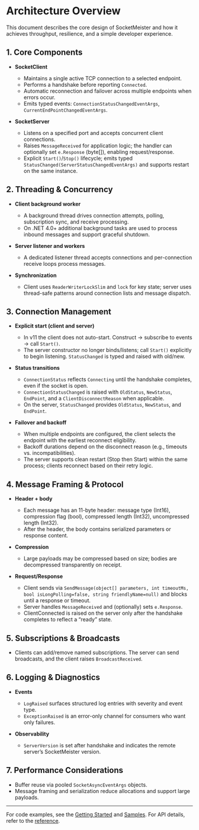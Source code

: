 # Architecture Overview

This document describes the core design of SocketMeister and how it achieves throughput, resilience, and a simple developer experience.

## 1. Core Components

- **SocketClient**
  - Maintains a single active TCP connection to a selected endpoint.
  - Performs a handshake before reporting `Connected`.
  - Automatic reconnection and failover across multiple endpoints when errors occur.
  - Emits typed events: `ConnectionStatusChangedEventArgs`, `CurrentEndPointChangedEventArgs`.

- **SocketServer**
  - Listens on a specified port and accepts concurrent client connections.
  - Raises `MessageReceived` for application logic; the handler can optionally set `e.Response` (byte[]), enabling request/response.
  - Explicit `Start()`/`Stop()` lifecycle; emits typed `StatusChanged(ServerStatusChangedEventArgs)` and supports restart on the same instance.

## 2. Threading & Concurrency

- **Client background worker**
  - A background thread drives connection attempts, polling, subscription sync, and receive processing.
  - On .NET 4.0+ additional background tasks are used to process inbound messages and support graceful shutdown.

- **Server listener and workers**
  - A dedicated listener thread accepts connections and per-connection receive loops process messages.

- **Synchronization**
  - Client uses `ReaderWriterLockSlim` and `lock` for key state; server uses thread-safe patterns around connection lists and message dispatch.

## 3. Connection Management

- **Explicit start (client and server)**
  - In v11 the client does not auto-start. Construct → subscribe to events → call `Start()`.
  - The server constructor no longer binds/listens; call `Start()` explicitly to begin listening. `StatusChanged` is typed and raised with old/new.

- **Status transitions**
  - `ConnectionStatus` reflects `Connecting` until the handshake completes, even if the socket is open.
  - `ConnectionStatusChanged` is raised with `OldStatus`, `NewStatus`, `EndPoint`, and a `ClientDisconnectReason` when applicable.
  - On the server, `StatusChanged` provides `OldStatus`, `NewStatus`, and `EndPoint`.

- **Failover and backoff**
  - When multiple endpoints are configured, the client selects the endpoint with the earliest reconnect eligibility.
  - Backoff durations depend on the disconnect reason (e.g., timeouts vs. incompatibilities).
  - The server supports clean restart (Stop then Start) within the same process; clients reconnect based on their retry logic.

## 4. Message Framing & Protocol

- **Header + body**
  - Each message has an 11-byte header: message type (Int16), compression flag (bool), compressed length (Int32), uncompressed length (Int32).
  - After the header, the body contains serialized parameters or response content.

- **Compression**
  - Large payloads may be compressed based on size; bodies are decompressed transparently on receipt.

- **Request/Response**
  - Client sends via `SendMessage(object[] parameters, int timeoutMs, bool isLongPolling=false, string friendlyName=null)` and blocks until a response or timeout.
  - Server handles `MessageReceived` and (optionally) sets `e.Response`.
  - ClientConnected is raised on the server only after the handshake completes to reflect a “ready” state.

## 5. Subscriptions & Broadcasts

- Clients can add/remove named subscriptions. The server can send broadcasts, and the client raises `BroadcastReceived`.

## 6. Logging & Diagnostics

- **Events**
  - `LogRaised` surfaces structured log entries with severity and event type.
  - `ExceptionRaised` is an error-only channel for consumers who want only failures.

- **Observability**
  - `ServerVersion` is set after handshake and indicates the remote server’s SocketMeister version.

## 7. Performance Considerations

- Buffer reuse via pooled `SocketAsyncEventArgs` objects.
- Message framing and serialization reduce allocations and support large payloads.

---

For code examples, see the [Getting Started](getting-started.md) and [Samples](samples/index.md). For API details, refer to the [reference](/api/index.html).
